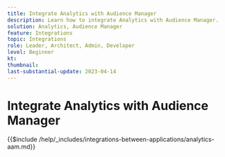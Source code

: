 ```yaml
---
title: Integrate Analytics with Audience Manager
description: Learn how to integrate Analytics with Audience Manager. 
solution: Analytics, Audience Manager
feature: Integrations
topic: Integrations
role: Leader, Architect, Admin, Developer
level: Beginner
kt:
thumbnail:
last-substantial-update: 2023-04-14
---
```


# Integrate Analytics with Audience Manager

{{$include /help/_includes/integrations-between-applications/analytics-aam.md}}
